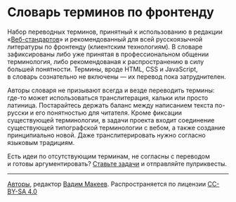 # Словарь терминов по фронтенду

Набор переводных терминов, принятный к использованию в редакции «[Веб-стандартов](http://web-standards.ru)» и рекомендованный для всей русскоязычной литературы по фронтенду (клиентским технологиям). В словаре зафиксированы либо уже принятая в профессиональном общении терминология, либо рекомендованая к распространению в силу большей понятности. Термины, вроде HTML, CSS и JavaScript, в словарь сознательно не включены — их перевод пока затруднителен.

Авторы словаря не призывают всегда и везде переводить термины: где-то может использоваться транслитерация, кальки или просто латиница. Постарайтесь держать баланс между написанием текста по-русски и его понятностью для читателя. Кроме фиксации существующей терминологии, в задачи проекта входит соединение существующей типографской терминологии с вебом, а также создание принципиально новой. Даже транслитерировать нужно согласно языковым традициям.

Есть идеи по отсутствующим терминам, не согласны с переводом и готовы аргументировать? [Ставьте задачи](//github.com/web-standards-ru/dictionary/issues) и отправляйте пулриквесты.

---
[Авторы](https://github.com/web-standards-ru/dictionary/graphs/contributors), редактор [Вадим Макеев](http://pepelsbey.net). Распространяется по лицензии [CC-BY-SA 4.0](http://creativecommons.org/licenses/by-sa/4.0/)
